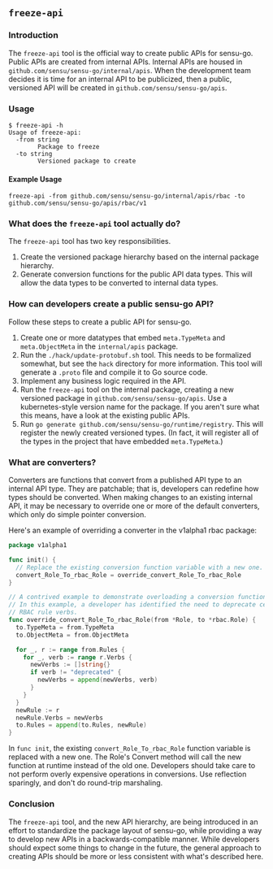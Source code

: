 `freeze-api`
------------

### Introduction
The `freeze-api` tool is the official way to create public APIs for sensu-go.
Public APIs are created from internal APIs. Internal APIs are housed in
`github.com/sensu/sensu-go/internal/apis`. When the development team decides it
is time for an internal API to be publicized, then a public, versioned API will
be created in `github.com/sensu/sensu-go/apis`.


### Usage
```
$ freeze-api -h
Usage of freeze-api:
  -from string
    	Package to freeze
  -to string
    	Versioned package to create
```

#### Example Usage
```
freeze-api -from github.com/sensu/sensu-go/internal/apis/rbac -to github.com/sensu/sensu-go/apis/rbac/v1
```


### What does the `freeze-api` tool actually do?
The `freeze-api` tool has two key responsibilities.

1. Create the versioned package hierarchy based on the internal package hierarchy.
2. Generate conversion functions for the public API data types. This will allow
the data types to be converted to internal data types.


### How can developers create a public sensu-go API?
Follow these steps to create a public API for sensu-go.

1. Create one or more datatypes that embed `meta.TypeMeta` and `meta.ObjectMeta`
in the `internal/apis` package.
2. Run the `./hack/update-protobuf.sh` tool. This needs to be formalized somewhat, but see
the `hack` directory for more information. This tool will generate a `.proto`
file and compile it to Go source code.
3. Implement any business logic required in the API.
4. Run the `freeze-api` tool on the internal package, creating a new versioned
package in `github.com/sensu/sensu-go/apis`. Use a kubernetes-style version
name for the package. If you aren't sure what this means, have a look at the
existing public APIs.
5. Run `go generate github.com/sensu/sensu-go/runtime/registry`. This will
register the newly created versioned types. (In fact, it will register all
of the types in the project that have embedded `meta.TypeMeta`.)


### What are converters?
Converters are functions that convert from a published API type to an internal
API type. They are patchable; that is, developers can redefine how types should
be converted. When making changes to an existing internal API, it may be
necessary to override one or more of the default converters, which only do
simple pointer conversion.

Here's an example of overriding a converter in the v1alpha1 rbac package:
```override.go
package v1alpha1

func init() {
  // Replace the existing conversion function variable with a new one.
  convert_Role_To_rbac_Role = override_convert_Role_To_rbac_Role
}

// A contrived example to demonstrate overloading a conversion function.
// In this example, a developer has identified the need to deprecate certain
// RBAC rule verbs.
func override_convert_Role_To_rbac_Role(from *Role, to *rbac.Role) {
  to.TypeMeta = from.TypeMeta
  to.ObjectMeta = from.ObjectMeta

  for _, r := range from.Rules {
    for _, verb := range r.Verbs {
      newVerbs := []string{}
      if verb != "deprecated" {
        newVerbs = append(newVerbs, verb)
      }
    }
  }
  newRule := r
  newRule.Verbs = newVerbs
  to.Rules = append(to.Rules, newRule)
}
```

In `func init`, the existing `convert_Role_To_rbac_Role` function variable
is replaced with a new one. The Role's Convert method will call the new
function at runtime instead of the old one. Developers should take care to
not perform overly expensive operations in conversions. Use reflection
sparingly, and don't do round-trip marshaling.


### Conclusion
The `freeze-api` tool, and the new API hierarchy, are being introduced in an
effort to standardize the package layout of sensu-go, while providing a way
to develop new APIs in a backwards-compatible manner. While developers should
expect some things to change in the future, the general approach to creating
APIs should be more or less consistent with what's described here.
